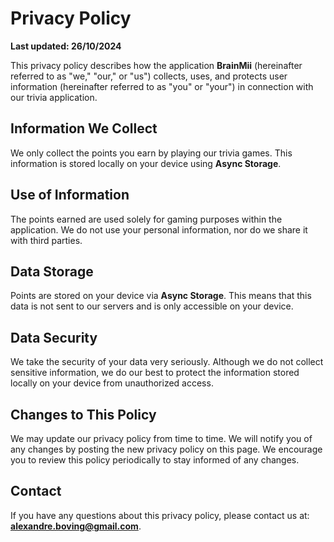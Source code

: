 # Privacy Policy

**Last updated: 26/10/2024**

This privacy policy describes how the application **BrainMii** (hereinafter referred to as "we," "our," or "us") collects, uses, and protects user information (hereinafter referred to as "you" or "your") in connection with our trivia application.

## Information We Collect

We only collect the points you earn by playing our trivia games. This information is stored locally on your device using **Async Storage**.

## Use of Information

The points earned are used solely for gaming purposes within the application. We do not use your personal information, nor do we share it with third parties.

## Data Storage

Points are stored on your device via **Async Storage**. This means that this data is not sent to our servers and is only accessible on your device.

## Data Security

We take the security of your data very seriously. Although we do not collect sensitive information, we do our best to protect the information stored locally on your device from unauthorized access.

## Changes to This Policy

We may update our privacy policy from time to time. We will notify you of any changes by posting the new privacy policy on this page. We encourage you to review this policy periodically to stay informed of any changes.

## Contact

If you have any questions about this privacy policy, please contact us at: **alexandre.boving@gmail.com**.
